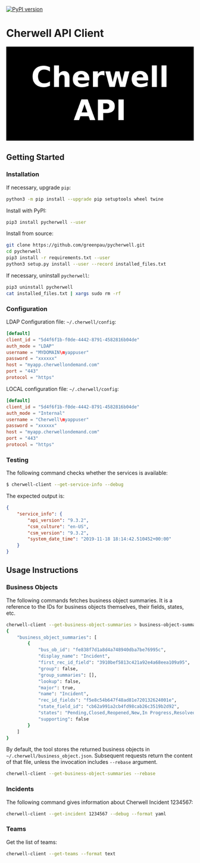 [![PyPI version](https://badge.fury.io/py/pycherwell.svg)](https://badge.fury.io/py/pycherwell)

# Cherwell API Client

![Cherwell API](https://raw.githubusercontent.com/greenpau/pycherwell/master/logo.png "Cherwell API")

## Getting Started

### Installation

If necessary, upgrade `pip`:

```bash
python3 -m pip install --upgrade pip setuptools wheel twine
```

Install with PyPI:

```bash
pip3 install pycherwell --user
```

Install from source:

```bash
git clone https://github.com/greenpau/pycherwell.git
cd pycherwell
pip3 install -r requirements.txt --user
python3 setup.py install --user --record installed_files.txt
```

If necessary, uninstall `pycherwell`:

```bash
pip3 uninstall pycherwell
cat installed_files.txt | xargs sudo rm -rf
```

### Configuration

LDAP Configuration file: `~/.cherwell/config`:

```toml
[default]
client_id = "5d4f6f1b-f0de-4442-8791-4582816b04de"
auth_mode = "LDAP"
username = "MYDOMAIN\myappuser"
password = "xxxxxx"
host = "myapp.cherwellondemand.com"
port = "443"
protocol = "https"
```

LOCAL configuration file: `~/.cherwell/config`:

```toml
[default]
client_id = "5d4f6f1b-f0de-4442-8791-4582816b04de"
auth_mode = "Internal"
username = "Cherwell\myappuser"
password = "xxxxxx"
host = "myapp.cherwellondemand.com"
port = "443"
protocol = "https"
```

### Testing

The following command checks whether the services is available:

```bash
$ cherwell-client --get-service-info --debug
```

The expected output is:

```json
{
    "service_info": {
        "api_version": "9.3.2",
        "csm_culture": "en-US",
        "csm_version": "9.3.2",
        "system_date_time": "2019-11-18 18:14:42.510452+00:00"
    }
}
```

## Usage Instructions

### Business Objects

The following commands fetches business object summaries. It is a reference to
the IDs for business objects themselves, their fields, states, etc.

```bash
cherwell-client --get-business-object-summaries > business-object-summaries.json
{
    "business_object_summaries": [
        {
            "bus_ob_id": "fe838f7d1a8d4a748940dba7be76995c",
            "display_name": "Incident",
            "first_rec_id_field": "3910bef5813c421a92e4a68eea109a95",
            "group": false,
            "group_summaries": [],
            "lookup": false,
            "major": true,
            "name": "Incident",
            "rec_id_fields": "f5e8c54b647f48ad81e720132624001e",
            "state_field_id": "cb62a991a2cb4fd98cab26c3519b2d92",
            "states": "Pending,Closed,Reopened,New,In Progress,Resolved,Assigned",
            "supporting": false
        }
    ]
}
```

By default, the tool stores the returned business objects in
`~/.cherwell/business_object.json`. Subsequent requests return the content of that file,
unless the invocation includes `--rebase` argument.

```bash
cherwell-client --get-business-object-summaries --rebase
```

### Incidents

The following command gives information about Cherwell Incident 1234567:

```bash
cherwell-client --get-incident 1234567 --debug --format yaml
```

### Teams

Get the list of teams:

```bash
cherwell-client --get-teams --format text
```
